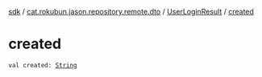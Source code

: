 [sdk](../../index.md) / [cat.rokubun.jason.repository.remote.dto](../index.md) / [UserLoginResult](index.md) / [created](./created.md)

# created

`val created: `[`String`](https://kotlinlang.org/api/latest/jvm/stdlib/kotlin/-string/index.html)